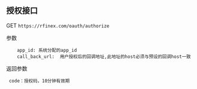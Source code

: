 ## 授权接口

GET
`
https://rfinex.com/oauth/authorize
`

参数

```
	app_id:	系统分配的app_id
	call_back_url:	用户授权后的回调地址,此地址的host必须与预设的回调host一致
```

返回参数

```
 code：授权码，10分钟有效期
```
